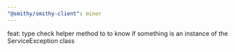```yaml
---
"@smithy/smithy-client": minor
---
```


feat: type check helper method to to know if something is an instance of the ServiceException class
